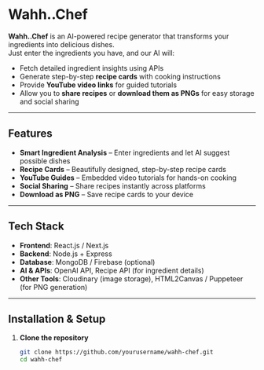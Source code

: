 # Wahh..Chef

**Wahh..Chef** is an AI-powered recipe generator that transforms your ingredients into delicious dishes.  
Just enter the ingredients you have, and our AI will:

- Fetch detailed ingredient insights using APIs  
- Generate step-by-step **recipe cards** with cooking instructions  
- Provide **YouTube video links** for guided tutorials  
- Allow you to **share recipes** or **download them as PNGs** for easy storage and social sharing  

---

## Features

- **Smart Ingredient Analysis** – Enter ingredients and let AI suggest possible dishes  
- **Recipe Cards** – Beautifully designed, step-by-step recipe cards  
- **YouTube Guides** – Embedded video tutorials for hands-on cooking  
- **Social Sharing** – Share recipes instantly across platforms  
- **Download as PNG** – Save recipe cards to your device  

---

## Tech Stack

- **Frontend**: React.js / Next.js  
- **Backend**: Node.js + Express  
- **Database**: MongoDB / Firebase (optional)  
- **AI & APIs**: OpenAI API, Recipe API (for ingredient details)  
- **Other Tools**: Cloudinary (image storage), HTML2Canvas / Puppeteer (for PNG generation)  

---

## Installation & Setup

1. **Clone the repository**  
   ```bash
   git clone https://github.com/yourusername/wahh-chef.git
   cd wahh-chef
